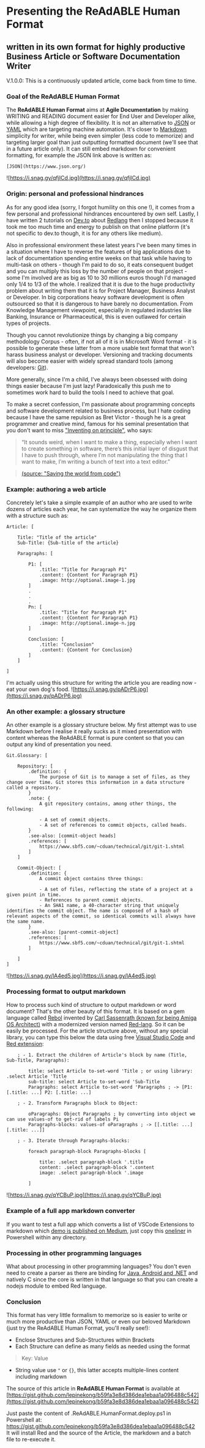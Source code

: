 # Presenting the ReAdABLE Human Format

## written in its own format for highly productive Business Article or Software Documentation Writer

V.1.0.0: This is a continuously updated article, come back from time to time.

### Goal of the ReAdABLE Human Format


The **ReAdABLE Human Format** aims at **Agile Documentation** by making WRITING and READING document easier for End User and Developer alike, while allowing a high degree of flexibility. It is not an alternative to [JSON](https://www.json.org/) or [YAML](https://en.wikipedia.org/wiki/YAML) which are targeting machine automation. It's closer to [Markdown](https://daringfireball.net/projects/markdown/) simplicity for writer, while being even simpler (less code to memorize) and targeting larger goal than just outputting formatted document (we'll see that in a future article only). It can still embed markdown for convenient formatting, for example the JSON link above is written as:

```
[JSON](https://www.json.org/)
```


![https://i.snag.gy/qfjICd.jpg](https://i.snag.gy/qfjICd.jpg)
                    
### Origin: personal and professional hindrances


As for any good idea (sorry, I forgot humility on this one !), it comes from a few personal and professional hindrances encountered by own self.
Lastly, I have written 2 tutorials on [Dev.to](https://dev.to/lepinekong/red-for-hopeless-programmers---part-ii-258) about [Redlang](http://red-lang.org) then I stopped because it took me too much time and energy to publish on that online platform (it's not specific to dev.to though, it is for any others like medium).

Also in professional environment these latest years I've been many times in a situation where I have to reverse the features of big applications due to lack of documentation spending entire  weeks on that task while having to multi-task on others - though I'm paid to do so, it eats consequent budget and you can multiply this loss by the number of people on that project - some I'm involved are as big as 10 to 30 millions euros though I'd managed only 1/4 to 1/3 of the whole. I realized that it is due to the huge productivity problem about writing them that it is for Project Manager, Business Analyst or Developer. In big corporations heavy software development is often outsourced so that it is  dangerous to have barely no documentation. From Knowledge Management viewpoint, especially in regulated industries like Banking, Insurance or  Pharmaceutical, this is even outlawed for certain types of projects.

Though you cannot revolutionize things by changing a big company methodology Corpus - often, if not all of it is in Microsoft Word format - it is possible to generate these latter from a more usable text format that won't harass business analyst or developer. Versioning and tracking documents will also become easier with widely spread standard tools (among developers: [Git](https://git-scm.com/)).

More generally, since I'm a child, I've always been obsessed with doing things easier because I'm just lazy! Paradoxically this push me to sometimes work hard to build the tools I need to achieve that goal.

To make a secret confession, I'm passionate about programming concepts and software development related to business process, but I hate coding because I have the same repulsion as Bret Victor - though he is a great programmer and creative mind, famous for his seminal presentation that you don't want to miss ["Inventing on principle"](https://vimeo.com/36579366), who says: 

>“It sounds weird, when I want to make a thing, especially when I want to create something in software, there’s this initial layer of disgust that I have to push through, where I’m not manipulating the thing that I want to make, I’m writing a bunch of text into a text editor.”

>[(source: "Saving the world from code")](https://www.theatlantic.com/technology/archive/2017/09/saving-the-world-from-code/540393/)


### Example: authoring a web article


Concretely let's take a simple example of an author who are used to write dozens of articles each year, he can systematize the way he organize them with a structure such as:

```
Article: [

    Title: "Title of the article"
    Sub-Title: {Sub-title of the article}
    
    Paragraphs: [

        P1: [
            .title: "Title for Paragraph P1"
            .content: {Content for Paragraph P1}
            .image: http://optional.image-1.jpg
        ]
        .
        .
        .
        Pn: [
            .title: "Title for Paragraph P1"
            .content: {Content for Paragraph P1}
            .image: http://optional.image-n.jpg
        ]

        Conclusion: [
            .title: "Conclusion"
            .content: {Content for Conclusion}
        ]
    ]
    
]
```

I'm actually using this structure for writing the article you are reading now - eat your own dog's food.
![https://i.snag.gy/pADrP6.jpg](https://i.snag.gy/pADrP6.jpg)
                    
### An other example: a glossary structure


An other example is a glossary structure below. My first attempt was to use Markdown before I realise it really sucks as it mixed presentation with content whereas the ReAdABLE format is pure content so that you can output any kind of presentation you need. 

```
Git.Glossary: [

    Repository: [
        .definition: {
            The purpose of Git is to manage a set of files, as they change over time. Git stores this information in a data structure called a repository.            
        }
        .note: {
            A git repository contains, among other things, the following:

            - A set of commit objects.
            - A set of references to commit objects, called heads.
        }
        .see-also: [commit-object heads]
        .references: [
            https://www.sbf5.com/~cduan/technical/git/git-1.shtml
        ]
    ]

    Commit-Object: [
        .definition: {
            A commit object contains three things:

            - A set of files, reflecting the state of a project at a given point in time.
            - References to parent commit objects.
            - An SHA1 name, a 40-character string that uniquely identifies the commit object. The name is composed of a hash of relevant aspects of the commit, so identical commits will always have the same name.
        } 
        .see-also: [parent-commit-object]
        .references: [
            https://www.sbf5.com/~cduan/technical/git/git-1.shtml
        ]        

    ]
]
```


![https://i.snag.gy/lA4ed5.jpg](https://i.snag.gy/lA4ed5.jpg)
                    
### Processing format to output markdown


How to process such kind of structure to output markdown or word document? That's the other beauty of this format. It is based on a gem language called [Rebol](http://www.rebol.com/) invented by [Carl Sassenrath (known for being Amiga OS Architect)](https://en.wikipedia.org/wiki/Carl_Sassenrath) with a modernized version named [Red-lang](https://www.red-lang.org/). So it can be easily be processed. For the article structure above, without any special library, you can type this below the data using free [Visual Studio Code](https://code.visualstudio.com/) and [Red extension](https://marketplace.visualstudio.com/items?itemName=red-auto.red):

```
    ; - 1. Extract the children of Article's block by name (Title, Sub-Title, Paragraphs):

        title: select Article to-set-word 'Title ; or using library: .select Article 'Title 
        sub-title: select Article to-set-word 'Sub-Title
        Paragraphs: select Article to-set-word 'Paragraphs ; -> [P1: [.title: ...] P2: [.title: ...]    

    ; - 2. Transform Paragraphs block to Object:

        oParagraphs: Object Paragraphs ; by converting into object we can use values-of to get-rid of labels Pi
        Paragraphs-blocks: values-of oParagraphs ; -> [[.title: ...] [.title: ...]]

    ; - 3. Iterate through Paragraphs-blocks:

        foreach paragraph-block Paragraphs-blocks [

            title: .select paragraph-block '.title
            content: .select paragraph-block '.content 
            image: .select paragraph-block '.image 

        ]  
```


![https://i.snag.gy/qYCBuP.jpg](https://i.snag.gy/qYCBuP.jpg)
                    
### Example of a full app markdown converter


If you want to test a full app which converts a list of VSCode Extensions to markdown which [demo is published on Medium](https://medium.com/@lepinekong/test-md-842c4a3bc6ec), just copy this [oneliner](https://gist.githubusercontent.com/lepinekong/a1b1bdff993fdfdb969e933eb14cd266/raw/8d08005efd8da8a267230d28aa9af5e0206e170a/install.red.and.run.script.with.powershell) in Powershell within any directory.

### Processing in other programming languages


What about processing in other programming languages? You don't even need to create a parser as there are binding for [Java, Android and .NET](https://github.com/red/red/tree/master/bridges) and natively C since the core is written in that language so that you can create a nodejs module to embed Red language.

### Conclusion


This format has very little formalism to memorize so is easier to write or much more productive than JSON, YAML or even our beloved Markdown (just try the ReAdABLE Human Format, you'll really see!):

- Enclose Structures and Sub-Structures within Brackets 
- Each Structure can define as many fields as needed using the format

> Key: Value

- String value use `"` or `{}`, this latter accepts multiple-lines content including markdown

The source of this article in **ReAdABLE Human Format** is available at 
[https://gist.github.com/lepinekong/b59fa3e8d386dea1ebaa1a096488c542](https://gist.github.com/lepinekong/b59fa3e8d386dea1ebaa1a096488c542)

Just paste the content of .ReAdABLE.HumanFormat.deploy.ps1 in Powershell at:
https://gist.github.com/lepinekong/b59fa3e8d386dea1ebaa1a096488c542
It will install Red and the source of the Article, the markdown and a batch file to re-execute it.


